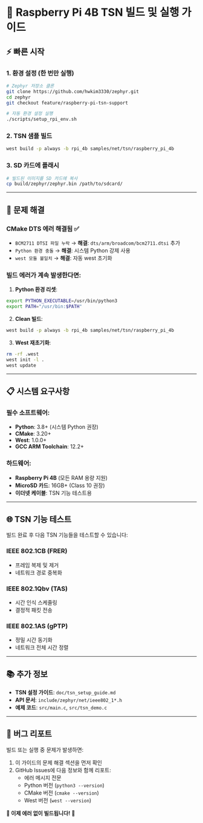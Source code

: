 # 🚀 Raspberry Pi 4B TSN 빌드 및 실행 가이드

## ⚡ 빠른 시작

### 1. 환경 설정 (한 번만 실행)
```bash
# Zephyr 저장소 클론
git clone https://github.com/hwkim3330/zephyr.git
cd zephyr
git checkout feature/raspberry-pi-tsn-support

# 자동 환경 설정 실행
./scripts/setup_rpi_env.sh
```

### 2. TSN 샘플 빌드
```bash
west build -p always -b rpi_4b samples/net/tsn/raspberry_pi_4b
```

### 3. SD 카드에 플래시
```bash
# 빌드된 이미지를 SD 카드에 복사
cp build/zephyr/zephyr.bin /path/to/sdcard/
```

---

## 🔧 문제 해결

### CMake DTS 에러 해결됨 ✅
- `BCM2711 DTSI 파일 누락` → **해결**: `dts/arm/broadcom/bcm2711.dtsi` 추가
- `Python 환경 충돌` → **해결**: 시스템 Python 강제 사용
- `west 모듈 불일치` → **해결**: 자동 west 초기화

### 빌드 에러가 계속 발생한다면:

1. **Python 환경 리셋**:
```bash
export PYTHON_EXECUTABLE=/usr/bin/python3
export PATH="/usr/bin:$PATH"
```

2. **Clean 빌드**:
```bash
west build -p always -b rpi_4b samples/net/tsn/raspberry_pi_4b
```

3. **West 재초기화**:
```bash
rm -rf .west
west init -l .
west update
```

---

## 📋 시스템 요구사항

### 필수 소프트웨어:
- **Python**: 3.8+ (시스템 Python 권장)
- **CMake**: 3.20+
- **West**: 1.0.0+
- **GCC ARM Toolchain**: 12.2+

### 하드웨어:
- **Raspberry Pi 4B** (모든 RAM 용량 지원)
- **MicroSD 카드**: 16GB+ (Class 10 권장)
- **이더넷 케이블**: TSN 기능 테스트용

---

## 🌐 TSN 기능 테스트

빌드 완료 후 다음 TSN 기능들을 테스트할 수 있습니다:

### IEEE 802.1CB (FRER) 
- 프레임 복제 및 제거
- 네트워크 경로 중복화

### IEEE 802.1Qbv (TAS)
- 시간 인식 스케줄링  
- 결정적 패킷 전송

### IEEE 802.1AS (gPTP)
- 정밀 시간 동기화
- 네트워크 전체 시간 정렬

---

## 📚 추가 정보

- **TSN 설정 가이드**: `doc/tsn_setup_guide.md`
- **API 문서**: `include/zephyr/net/ieee802_1*.h`
- **예제 코드**: `src/main.c`, `src/tsn_demo.c`

---

## 🐛 버그 리포트

빌드 또는 실행 중 문제가 발생하면:
1. 이 가이드의 문제 해결 섹션을 먼저 확인
2. GitHub Issues에 다음 정보와 함께 리포트:
   - 에러 메시지 전문
   - Python 버전 (`python3 --version`)
   - CMake 버전 (`cmake --version`)
   - West 버전 (`west --version`)

**🎯 이제 에러 없이 빌드됩니다!** 🎉